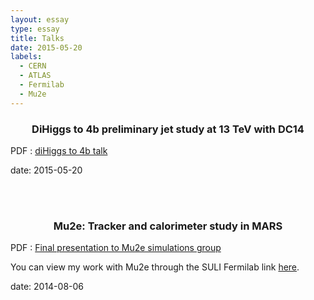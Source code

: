 ```yaml
---
layout: essay
type: essay
title: Talks
date: 2015-05-20
labels:
  - CERN
  - ATLAS
  - Fermilab
  - Mu2e
---
```


<h3 class="sectionHead"><span class="titlemark">   </span> <a  id="x1-10001"></a>  <p align="center"> DiHiggs to 4b preliminary jet study at 13 TeV with DC14 </p> </h3>

<p align="justify">
</p>


PDF : [diHiggs to 4b talk](diHiggs_to_4b_preliminary_jet_study_at_13TeV_with_DC14.pdf " diHiggs_to_4b_preliminary_jet_study_at_13TeV_with_DC14 PDF")

date: 2015-05-20

<br> <br>
<h3 class="sectionHead"><span class="titlemark">   </span> <a  id="x1-10001"></a>  <p align="center"> Mu2e: Tracker and calorimeter study in MARS </p> </h3>


PDF : [Final presentation to Mu2e simulations group](Mu2e_Collaboration_Presentation4.pdf " Mu2e_Collaboration_Presentation4 PDF")


You can view my work with Mu2e through the SULI Fermilab link [here]( https://eddata.fnal.gov/lasso/summerstudents/view.lasso?year=2014&id=1655&program=SULI).

date: 2014-08-06
